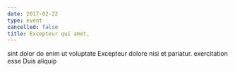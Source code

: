 ```yaml
---
date: 2017-02-22
type: event
cancelled: false
title: Excepteur qui amet,
---
```

sint dolor do enim ut voluptate Excepteur dolore nisi et pariatur. exercitation esse Duis aliquip
